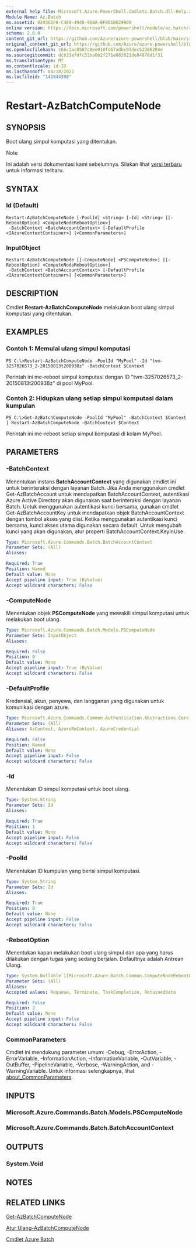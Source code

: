 ```yaml
---
external help file: Microsoft.Azure.PowerShell.Cmdlets.Batch.dll-Help.xml
Module Name: Az.Batch
ms.assetid: 029361F0-C4E9-4948-9EBA-BFBD1B029909
online version: https://docs.microsoft.com/powershell/module/az.batch/restart-azbatchcomputenode
schema: 2.0.0
content_git_url: https://github.com/Azure/azure-powershell/blob/main/src/Batch/Batch/help/Restart-AzBatchComputeNode.md
original_content_git_url: https://github.com/Azure/azure-powershell/blob/main/src/Batch/Batch/help/Restart-AzBatchComputeNode.md
ms.openlocfilehash: c66c1ac0507c0ee010fd67adbc93dec52286204e
ms.sourcegitcommit: dcb33efdfc53ba0b2f271e883021de84878d1f31
ms.translationtype: MT
ms.contentlocale: id-ID
ms.lasthandoff: 04/18/2022
ms.locfileid: "142844398"
---
```

# Restart-AzBatchComputeNode

## SYNOPSIS
Boot ulang simpul komputasi yang ditentukan.

> [!NOTE]
>Ini adalah versi dokumentasi kami sebelumnya. Silakan lihat [versi terbaru](/powershell/module/az.batch/restart-azbatchcomputenode) untuk informasi terbaru.

## SYNTAX

### Id (Default)
```
Restart-AzBatchComputeNode [-PoolId] <String> [-Id] <String> [[-RebootOption] <ComputeNodeRebootOption>]
 -BatchContext <BatchAccountContext> [-DefaultProfile <IAzureContextContainer>] [<CommonParameters>]
```

### InputObject
```
Restart-AzBatchComputeNode [[-ComputeNode] <PSComputeNode>] [[-RebootOption] <ComputeNodeRebootOption>]
 -BatchContext <BatchAccountContext> [-DefaultProfile <IAzureContextContainer>] [<CommonParameters>]
```

## DESCRIPTION
Cmdlet **Restart-AzBatchComputeNode** melakukan boot ulang simpul komputasi yang ditentukan.

## EXAMPLES

### Contoh 1: Memulai ulang simpul komputasi
```
PS C:\>Restart-AzBatchComputeNode -PoolId "MyPool" -Id "tvm-3257026573_2-20150813t200938z" -BatchContext $Context
```

Perintah ini me-reboot simpul komputasi dengan ID "tvm-3257026573_2-20150813t200938z" di pool MyPool.

### Contoh 2: Hidupkan ulang setiap simpul komputasi dalam kumpulan
```
PS C:\>Get-AzBatchComputeNode -PoolId "MyPool" -BatchContext $Context | Restart-AzBatchComputeNode -BatchContext $Context
```

Perintah ini me-reboot setiap simpul komputasi di kolam MyPool.

## PARAMETERS

### -BatchContext
Menentukan instans **BatchAccountContext** yang digunakan cmdlet ini untuk berinteraksi dengan layanan Batch.
Jika Anda menggunakan cmdlet Get-AzBatchAccount untuk mendapatkan BatchAccountContext, autentikasi Azure Active Directory akan digunakan saat berinteraksi dengan layanan Batch. Untuk menggunakan autentikasi kunci bersama, gunakan cmdlet Get-AzBatchAccountKey untuk mendapatkan objek BatchAccountContext dengan tombol akses yang diisi. Ketika menggunakan autentikasi kunci bersama, kunci akses utama digunakan secara default. Untuk mengubah kunci yang akan digunakan, atur properti BatchAccountContext.KeyInUse.

```yaml
Type: Microsoft.Azure.Commands.Batch.BatchAccountContext
Parameter Sets: (All)
Aliases:

Required: True
Position: Named
Default value: None
Accept pipeline input: True (ByValue)
Accept wildcard characters: False
```

### -ComputeNode
Menentukan objek **PSComputeNode** yang mewakili simpul komputasi untuk melakukan boot ulang.

```yaml
Type: Microsoft.Azure.Commands.Batch.Models.PSComputeNode
Parameter Sets: InputObject
Aliases:

Required: False
Position: 0
Default value: None
Accept pipeline input: True (ByValue)
Accept wildcard characters: False
```

### -DefaultProfile
Kredensial, akun, penyewa, dan langganan yang digunakan untuk komunikasi dengan azure.

```yaml
Type: Microsoft.Azure.Commands.Common.Authentication.Abstractions.Core.IAzureContextContainer
Parameter Sets: (All)
Aliases: AzContext, AzureRmContext, AzureCredential

Required: False
Position: Named
Default value: None
Accept pipeline input: False
Accept wildcard characters: False
```

### -Id
Menentukan ID simpul komputasi untuk boot ulang.

```yaml
Type: System.String
Parameter Sets: Id
Aliases:

Required: True
Position: 1
Default value: None
Accept pipeline input: False
Accept wildcard characters: False
```

### -PoolId
Menentukan ID kumpulan yang berisi simpul komputasi.

```yaml
Type: System.String
Parameter Sets: Id
Aliases:

Required: True
Position: 0
Default value: None
Accept pipeline input: False
Accept wildcard characters: False
```

### -RebootOption
Menentukan kapan melakukan boot ulang simpul dan apa yang harus dilakukan dengan tugas yang sedang berjalan.
Defaultnya adalah Antrean Ulang.

```yaml
Type: System.Nullable`1[Microsoft.Azure.Batch.Common.ComputeNodeRebootOption]
Parameter Sets: (All)
Aliases:
Accepted values: Requeue, Terminate, TaskCompletion, RetainedData

Required: False
Position: 2
Default value: None
Accept pipeline input: False
Accept wildcard characters: False
```

### CommonParameters
Cmdlet ini mendukung parameter umum: -Debug, -ErrorAction, -ErrorVariable, -InformationAction, -InformationVariable, -OutVariable, -OutBuffer, -PipelineVariable, -Verbose, -WarningAction, and -WarningVariable. Untuk informasi selengkapnya, lihat [about_CommonParameters](http://go.microsoft.com/fwlink/?LinkID=113216).

## INPUTS

### Microsoft.Azure.Commands.Batch.Models.PSComputeNode

### Microsoft.Azure.Commands.Batch.BatchAccountContext

## OUTPUTS

### System.Void

## NOTES

## RELATED LINKS

[Get-AzBatchComputeNode](./Get-AzBatchComputeNode.md)

[Atur Ulang-AzBatchComputeNode](./Reset-AzBatchComputeNode.md)

[Cmdlet Azure Batch](/powershell/module/Az.Batch/)
